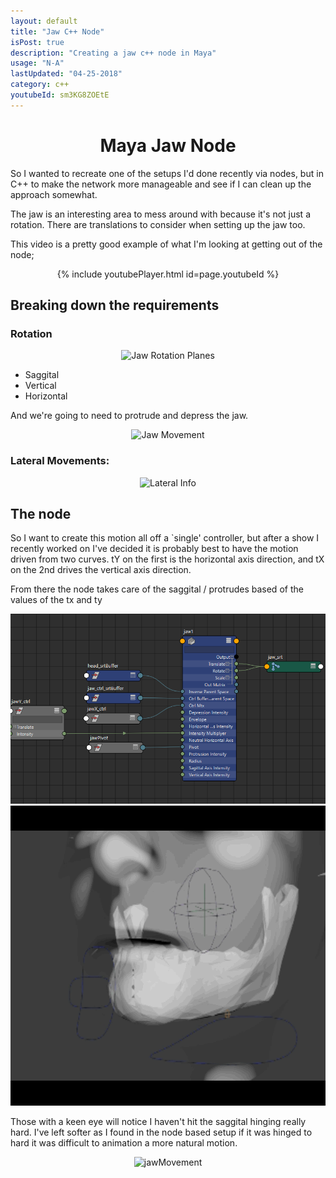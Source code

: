 ```yaml
---
layout: default
title: "Jaw C++ Node"
isPost: true
description: "Creating a jaw c++ node in Maya"
usage: "N-A"
lastUpdated: "04-25-2018"
category: c++
youtubeId: sm3KG8ZOEtE
---
```

<center><h1>Maya Jaw Node</h1></center>

So I wanted to recreate one of the setups I'd done recently via nodes, but
in C++ to make the network more manageable and see if I can clean up the approach
somewhat.

The jaw is an interesting area to mess around with because it's not just a rotation.
There are translations to consider when setting up the jaw too.

This video is a pretty good example of what I'm looking at getting out of the node;

<center>{% include youtubePlayer.html id=page.youtubeId  %}</center>

<h2>Breaking down the requirements</h2>
<h3>Rotation</h3>
<center><img src="https://image.slidesharecdn.com/mandibularmovements-150108114831-conversion-gate01/95/mandibular-movements-8-638.jpg" w="320" h="240" alt="Jaw Rotation Planes"></center>

- Saggital
- Vertical
- Horizontal

And we're going to need to protrude and depress the jaw.
<center><img src="https://image.slidesharecdn.com/mandibularmovements-150108114831-conversion-gate01/95/mandibular-movements-9-638.jpg" w="320" h="240" alt="Jaw Movement"></center>


<h3>Lateral Movements:</h3>
<center><img src="https://image.slidesharecdn.com/mandibularmovements-150108114831-conversion-gate01/95/mandibular-movements-15-638.jpg" w="320" h="240" alt="Lateral Info"></center>


<h2> The node </h2>

So I want to create this motion all off a `single' controller, but after a show
I recently worked on I've decided it is probably best to have the motion driven from
two curves. tY on the first is the horizontal axis direction, and tX on the 2nd
drives the vertical axis direction.

From there the node takes care of the saggital / protrudes based of the values of the tx and ty


<center><img src="/assets/examples/jaw.png" alt="jawMovement"></center>


<center><img src="/assets/examples/jawTest.gif" width="640" height="480" alt="jawMovement"></center>

Those with a keen eye will notice I haven't hit the saggital hinging really hard. I've left
softer as I found in the node based setup if it was hinged to hard it was difficult to
animation a more natural motion.

<center><img src="/assets/examples/jawTest2.gif" width="640" height="480" alt="jawMovement"></center>
